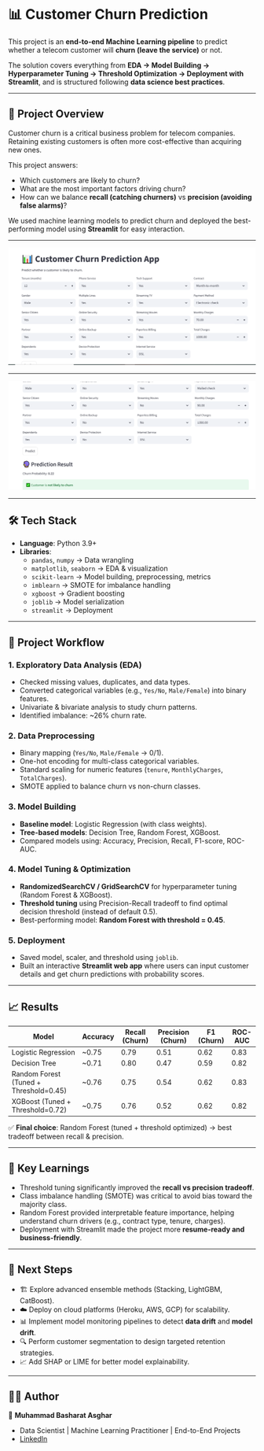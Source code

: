 # 📊 Customer Churn Prediction  

This project is an **end-to-end Machine Learning pipeline** to predict whether a telecom customer will **churn (leave the service)** or not.  

The solution covers everything from **EDA → Model Building → Hyperparameter Tuning → Threshold Optimization → Deployment with Streamlit**, and is structured following **data science best practices**.  

---

## 🚀 Project Overview  

Customer churn is a critical business problem for telecom companies. Retaining existing customers is often more cost-effective than acquiring new ones.  

This project answers:  
- Which customers are likely to churn?  
- What are the most important factors driving churn?  
- How can we balance **recall (catching churners)** vs **precision (avoiding false alarms)**?  

We used machine learning models to predict churn and deployed the best-performing model using **Streamlit** for easy interaction.  

---

![Telecom Customer Churn Prediction](images/st_webapp_fs-1.png)

---

![Telecom Customer Churn Prediction](images/st_webapp_fs-2.png)

---


## 🛠️ Tech Stack  

- **Language**: Python 3.9+  
- **Libraries**:  
  - `pandas`, `numpy` → Data wrangling  
  - `matplotlib`, `seaborn` → EDA & visualization  
  - `scikit-learn` → Model building, preprocessing, metrics  
  - `imblearn` → SMOTE for imbalance handling  
  - `xgboost` → Gradient boosting  
  - `joblib` → Model serialization  
  - `streamlit` → Deployment  

---

## 📂 Project Workflow  

### 1. Exploratory Data Analysis (EDA)  
- Checked missing values, duplicates, and data types.  
- Converted categorical variables (e.g., `Yes/No`, `Male/Female`) into binary features.  
- Univariate & bivariate analysis to study churn patterns.  
- Identified imbalance: ~26% churn rate.  

### 2. Data Preprocessing  
- Binary mapping (`Yes/No`, `Male/Female` → 0/1).  
- One-hot encoding for multi-class categorical variables.  
- Standard scaling for numeric features (`tenure`, `MonthlyCharges`, `TotalCharges`).  
- SMOTE applied to balance churn vs non-churn classes.  

### 3. Model Building  
- **Baseline model**: Logistic Regression (with class weights).  
- **Tree-based models**: Decision Tree, Random Forest, XGBoost.  
- Compared models using: Accuracy, Precision, Recall, F1-score, ROC-AUC.  

### 4. Model Tuning & Optimization  
- **RandomizedSearchCV / GridSearchCV** for hyperparameter tuning (Random Forest & XGBoost).  
- **Threshold tuning** using Precision-Recall tradeoff to find optimal decision threshold (instead of default 0.5).  
- Best-performing model: **Random Forest with threshold = 0.45**.  

### 5. Deployment  
- Saved model, scaler, and threshold using `joblib`.  
- Built an interactive **Streamlit web app** where users can input customer details and get churn predictions with probability scores.  

---

## 📈 Results  

| Model              | Accuracy | Recall (Churn) | Precision (Churn) | F1 (Churn) | ROC-AUC |
|--------------------|----------|----------------|--------------------|------------|---------|
| Logistic Regression| ~0.75    | 0.79           | 0.51               | 0.62       | 0.83    |
| Decision Tree      | ~0.71    | 0.80           | 0.47               | 0.59       | 0.82    |
| Random Forest (Tuned + Threshold=0.45) | ~0.76 | 0.75 | 0.54 | 0.62 | 0.83 |
| XGBoost (Tuned + Threshold=0.72) | ~0.75 | 0.76 | 0.52 | 0.62 | 0.82 |

✅ **Final choice**: Random Forest (tuned + threshold optimized) → best tradeoff between recall & precision.  

---

## 🎯 Key Learnings  

- Threshold tuning significantly improved the **recall vs precision tradeoff**.  
- Class imbalance handling (SMOTE) was critical to avoid bias toward the majority class.  
- Random Forest provided interpretable feature importance, helping understand churn drivers (e.g., contract type, tenure, charges).  
- Deployment with Streamlit made the project more **resume-ready and business-friendly**.  

---

## 📌 Next Steps  

- 🏗️ Explore advanced ensemble methods (Stacking, LightGBM, CatBoost).  
- ☁️ Deploy on cloud platforms (Heroku, AWS, GCP) for scalability.  
- 📊 Implement model monitoring pipelines to detect **data drift** and **model drift**.  
- 🔍 Perform customer segmentation to design targeted retention strategies.  
- 📈 Add SHAP or LIME for better model explainability.  

---

## 🧑‍💻 Author  

👤 **Muhammad Basharat Asghar**  
- Data Scientist | Machine Learning Practitioner | End-to-End Projects  
- [LinkedIn](https://www.linkedin.com/in/basharat-asghar/)  
